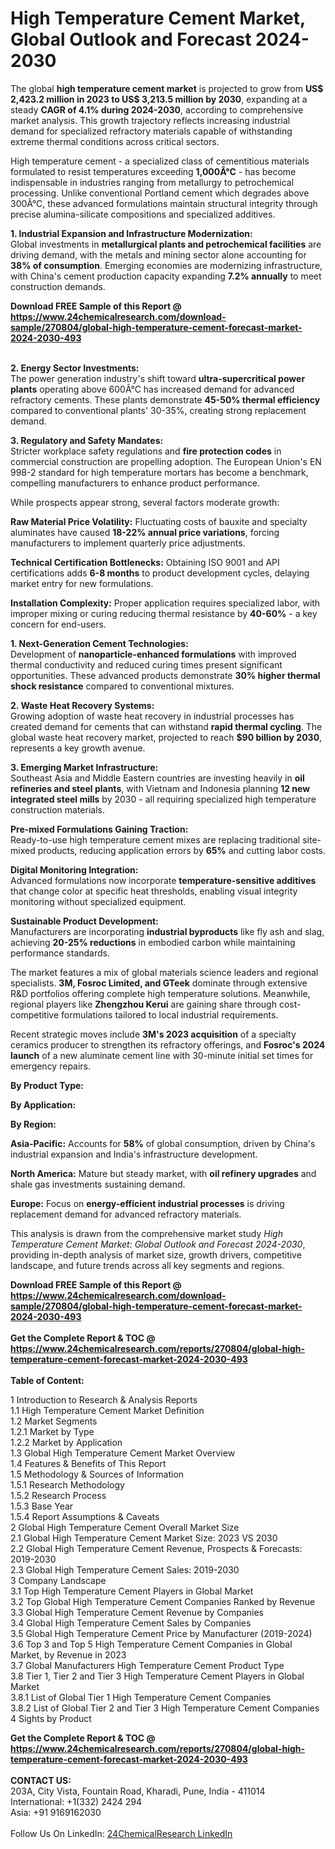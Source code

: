 <h1>High Temperature Cement Market, Global Outlook and Forecast 2024-2030</h1><p>The global <strong>high temperature cement market</strong> is projected to grow from <strong>US$ 2,423.2 million in 2023 to US$ 3,213.5 million by 2030</strong>, expanding at a steady <strong>CAGR of 4.1% during 2024-2030</strong>, according to comprehensive market analysis. This growth trajectory reflects increasing industrial demand for specialized refractory materials capable of withstanding extreme thermal conditions across critical sectors.</p><p>High temperature cement - a specialized class of cementitious materials formulated to resist temperatures exceeding <strong>1,000Â°C</strong> - has become indispensable in industries ranging from metallurgy to petrochemical processing. Unlike conventional Portland cement which degrades above 300Â°C, these advanced formulations maintain structural integrity through precise alumina-silicate compositions and specialized additives.</p><p><strong>1. Industrial Expansion and Infrastructure Modernization:</strong><br>
Global investments in <strong>metallurgical plants and petrochemical facilities</strong> are driving demand, with the metals and mining sector alone accounting for <strong>38% of consumption</strong>. Emerging economies are modernizing infrastructure, with China's cement production capacity expanding <strong>7.2% annually</strong> to meet construction demands.</p><div><b>Download FREE Sample of this Report @ 
            <a href="https://www.24chemicalresearch.com/download-sample/270804/global-high-temperature-cement-forecast-market-2024-2030-493">
            https://www.24chemicalresearch.com/download-sample/270804/global-high-temperature-cement-forecast-market-2024-2030-493</a></b></div><br><p><strong>2. Energy Sector Investments:</strong><br>
The power generation industry's shift toward <strong>ultra-supercritical power plants</strong> operating above 600Â°C has increased demand for advanced refractory cements. These plants demonstrate <strong>45-50% thermal efficiency</strong> compared to conventional plants' 30-35%, creating strong replacement demand.</p><p><strong>3. Regulatory and Safety Mandates:</strong><br>
Stricter workplace safety regulations and <strong>fire protection codes</strong> in commercial construction are propelling adoption. The European Union's EN 998-2 standard for high temperature mortars has become a benchmark, compelling manufacturers to enhance product performance.</p><p>While prospects appear strong, several factors moderate growth:</p><p><strong>Raw Material Price Volatility:</strong> Fluctuating costs of bauxite and specialty aluminates have caused <strong>18-22% annual price variations</strong>, forcing manufacturers to implement quarterly price adjustments.</p><p><strong>Technical Certification Bottlenecks:</strong> Obtaining ISO 9001 and API certifications adds <strong>6-8 months</strong> to product development cycles, delaying market entry for new formulations.</p><p><strong>Installation Complexity:</strong> Proper application requires specialized labor, with improper mixing or curing reducing thermal resistance by <strong>40-60%</strong> - a key concern for end-users.</p><p><strong>1. Next-Generation Cement Technologies:</strong><br>
Development of <strong>nanoparticle-enhanced formulations</strong> with improved thermal conductivity and reduced curing times present significant opportunities. These advanced products demonstrate <strong>30% higher thermal shock resistance</strong> compared to conventional mixtures.</p><p><strong>2. Waste Heat Recovery Systems:</strong><br>
Growing adoption of waste heat recovery in industrial processes has created demand for cements that can withstand <strong>rapid thermal cycling</strong>. The global waste heat recovery market, projected to reach <strong>$90 billion by 2030</strong>, represents a key growth avenue.</p><p><strong>3. Emerging Market Infrastructure:</strong><br>
Southeast Asia and Middle Eastern countries are investing heavily in <strong>oil refineries and steel plants</strong>, with Vietnam and Indonesia planning <strong>12 new integrated steel mills</strong> by 2030 - all requiring specialized high temperature construction materials.</p><p><strong>Pre-mixed Formulations Gaining Traction:</strong><br>
	Ready-to-use high temperature cement mixes are replacing traditional site-mixed products, reducing application errors by <strong>65%</strong> and cutting labor costs.</p><p><strong>Digital Monitoring Integration:</strong><br>
	Advanced formulations now incorporate <strong>temperature-sensitive additives</strong> that change color at specific heat thresholds, enabling visual integrity monitoring without specialized equipment.</p><p><strong>Sustainable Product Development:</strong><br>
	Manufacturers are incorporating <strong>industrial byproducts</strong> like fly ash and slag, achieving <strong>20-25% reductions</strong> in embodied carbon while maintaining performance standards.</p><p>The market features a mix of global materials science leaders and regional specialists. <strong>3M, Fosroc Limited, and GTeek</strong> dominate through extensive R&amp;D portfolios offering complete high temperature solutions. Meanwhile, regional players like <strong>Zhengzhou Kerui</strong> are gaining share through cost-competitive formulations tailored to local industrial requirements.</p><p>Recent strategic moves include <strong>3M's 2023 acquisition</strong> of a specialty ceramics producer to strengthen its refractory offerings, and <strong>Fosroc's 2024 launch</strong> of a new aluminate cement line with 30-minute initial set times for emergency repairs.</p><p><strong>By Product Type:</strong></p><p><strong>By Application:</strong></p><p><strong>By Region:</strong></p><p><strong>Asia-Pacific:</strong> Accounts for <strong>58%</strong> of global consumption, driven by China's industrial expansion and India's infrastructure development.</p><p><strong>North America:</strong> Mature but steady market, with <strong>oil refinery upgrades</strong> and shale gas investments sustaining demand.</p><p><strong>Europe:</strong> Focus on <strong>energy-efficient industrial processes</strong> is driving replacement demand for advanced refractory materials.</p><p>This analysis is drawn from the comprehensive market study <em>High Temperature Cement Market: Global Outlook and Forecast 2024-2030</em>, providing in-depth analysis of market size, growth drivers, competitive landscape, and future trends across all key segments and regions.</p><div><b>Download FREE Sample of this Report @ 
            <a href="https://www.24chemicalresearch.com/download-sample/270804/global-high-temperature-cement-forecast-market-2024-2030-493">
            https://www.24chemicalresearch.com/download-sample/270804/global-high-temperature-cement-forecast-market-2024-2030-493</a></b></div><br><div><b>Get the Complete Report & TOC @ 
            <a href="https://www.24chemicalresearch.com/reports/270804/global-high-temperature-cement-forecast-market-2024-2030-493">
            https://www.24chemicalresearch.com/reports/270804/global-high-temperature-cement-forecast-market-2024-2030-493</a></b></div><br>
            <b>Table of Content:</b><p>1 Introduction to Research & Analysis Reports<br />
    1.1 High Temperature Cement Market Definition<br />
    1.2 Market Segments<br />
        1.2.1 Market by Type<br />
        1.2.2 Market by Application<br />
    1.3 Global High Temperature Cement Market Overview<br />
    1.4 Features & Benefits of This Report<br />
    1.5 Methodology & Sources of Information<br />
        1.5.1 Research Methodology<br />
        1.5.2 Research Process<br />
        1.5.3 Base Year<br />
        1.5.4 Report Assumptions & Caveats<br />
2 Global High Temperature Cement Overall Market Size<br />
    2.1 Global High Temperature Cement Market Size: 2023 VS 2030<br />
    2.2 Global High Temperature Cement Revenue, Prospects & Forecasts: 2019-2030<br />
    2.3 Global High Temperature Cement Sales: 2019-2030<br />
3 Company Landscape<br />
    3.1 Top High Temperature Cement Players in Global Market<br />
    3.2 Top Global High Temperature Cement Companies Ranked by Revenue<br />
    3.3 Global High Temperature Cement Revenue by Companies<br />
    3.4 Global High Temperature Cement Sales by Companies<br />
    3.5 Global High Temperature Cement Price by Manufacturer (2019-2024)<br />
    3.6 Top 3 and Top 5 High Temperature Cement Companies in Global Market, by Revenue in 2023<br />
    3.7 Global Manufacturers High Temperature Cement Product Type<br />
    3.8 Tier 1, Tier 2 and Tier 3 High Temperature Cement Players in Global Market<br />
        3.8.1 List of Global Tier 1 High Temperature Cement Companies<br />
        3.8.2 List of Global Tier 2 and Tier 3 High Temperature Cement Companies<br />
4 Sights by Product</p><div><b>Get the Complete Report & TOC @ 
            <a href="https://www.24chemicalresearch.com/reports/270804/global-high-temperature-cement-forecast-market-2024-2030-493">
            https://www.24chemicalresearch.com/reports/270804/global-high-temperature-cement-forecast-market-2024-2030-493</a></b></div><br><b>CONTACT US:</b><br>
            203A, City Vista, Fountain Road, Kharadi, Pune, India - 411014<br>
            International: +1(332) 2424 294<br>
            Asia: +91 9169162030 <br><br>
            Follow Us On LinkedIn: <a href="https://www.linkedin.com/company/24chemicalresearch/">24ChemicalResearch LinkedIn</a>